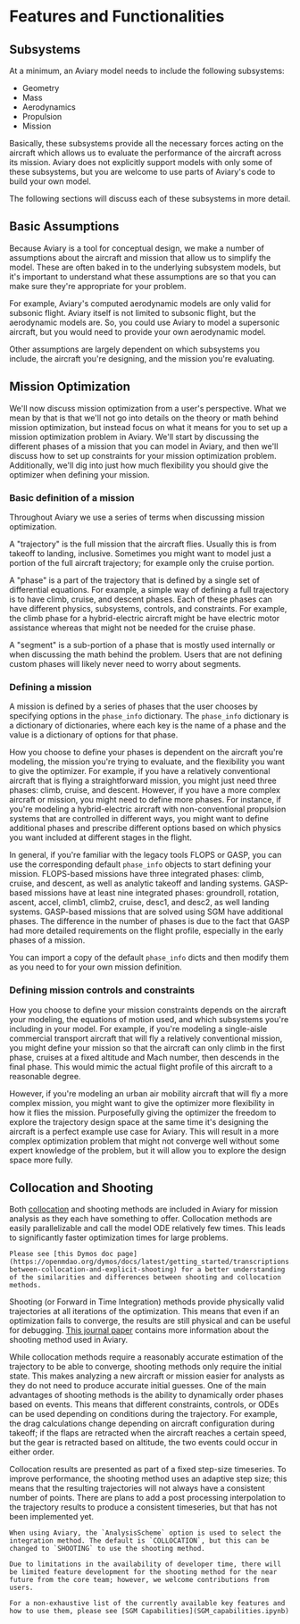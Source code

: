 # Features and Functionalities

## Subsystems

At a minimum, an Aviary model needs to include the following subsystems:

- Geometry
- Mass
- Aerodynamics
- Propulsion
- Mission

Basically, these subsystems provide all the necessary forces acting on the aircraft which allows us to evaluate the performance of the aircraft across its mission.
Aviary does not explicitly support models with only some of these subsystems, but you are welcome to use parts of Aviary's code to build your own model.

The following sections will discuss each of these subsystems in more detail.

## Basic Assumptions

Because Aviary is a tool for conceptual design, we make a number of assumptions about the aircraft and mission that allow us to simplify the model.
These are often baked in to the underlying subsystem models, but it's important to understand what these assumptions are so that you can make sure they're appropriate for your problem.

For example, Aviary's computed aerodynamic models are only valid for subsonic flight.
Aviary itself is not limited to subsonic flight, but the aerodynamic models are.
So, you could use Aviary to model a supersonic aircraft, but you would need to provide your own aerodynamic model.

Other assumptions are largely dependent on which subsystems you include, the aircraft you're designing, and the mission you're evaluating.

<!-- TODO: add more detail here -->

## Mission Optimization

We'll now discuss mission optimization from a user's perspective.
What we mean by that is that we'll not go into details on the theory or math behind mission optimization, but instead focus on what it means for you to set up a mission optimization problem in Aviary.
We'll start by discussing the different phases of a mission that you can model in Aviary, and then we'll discuss how to set up constraints for your mission optimization problem.
Additionally, we'll dig into just how much flexibility you should give the optimizer when defining your mission.

### Basic definition of a mission

Throughout Aviary we use a series of terms when discussing mission optimization.

A "trajectory" is the full mission that the aircraft flies.
Usually this is from takeoff to landing, inclusive.
Sometimes you might want to model just a portion of the full aircraft trajectory; for example only the cruise portion.

A "phase" is a part of the trajectory that is defined by a single set of differential equations.
For example, a simple way of defining a full trajectory is to have climb, cruise, and descent phases.
Each of these phases can have different physics, subsystems, controls, and constraints.
For example, the climb phase for a hybrid-electric aircraft might be have electric motor assistance whereas that might not be needed for the cruise phase.

A "segment" is a sub-portion of a phase that is mostly used internally or when discussing the math behind the problem.
Users that are not defining custom phases will likely never need to worry about segments.

### Defining a mission

A mission is defined by a series of phases that the user chooses by specifying options in the `phase_info` dictionary.
The `phase_info` dictionary is a dictionary of dictionaries, where each key is the name of a phase and the value is a dictionary of options for that phase.

How you choose to define your phases is dependent on the aircraft you're modeling, the mission you're trying to evaluate, and the flexibility you want to give the optimizer.
For example, if you have a relatively conventional aircraft that is flying a straightforward mission, you might just need three phases: climb, cruise, and descent.
However, if you have a more complex aircraft or mission, you might need to define more phases.
For instance, if you're modeling a hybrid-electric aircraft with non-conventional propulsion systems that are controlled in different ways, you might want to define additional phases and prescribe different options based on which physics you want included at different stages in the flight.

In general, if you're familiar with the legacy tools FLOPS or GASP, you can use the corresponding default `phase_info` objects to start defining your mission.
FLOPS-based missions have three integrated phases: climb, cruise, and descent, as well as analytic takeoff and landing systems.
GASP-based missions have at least nine integrated phases: groundroll, rotation, ascent, accel, climb1, climb2, cruise, desc1, and desc2, as well landing systems.
GASP-based missions that are solved using SGM have additional phases.
The difference in the number of phases is due to the fact that GASP had more detailed requirements on the flight profile, especially in the early phases of a mission.

You can import a copy of the default `phase_info` dicts and then modify them as you need to for your own mission definition.

### Defining mission controls and constraints

How you choose to define your mission constraints depends on the aircraft your modeling, the equations of motion used, and which subsystems you're including in your model.
For example, if you're modeling a single-aisle commercial transport aircraft that will fly a relatively conventional mission, you might define your mission so that the aircraft can only climb in the first phase, cruises at a fixed altitude and Mach number, then descends in the final phase.
This would mimic the actual flight profile of this aircraft to a reasonable degree.

However, if you're modeling an urban air mobility aircraft that will fly a more complex mission, you might want to give the optimizer more flexibility in how it flies the mission.
Purposefully giving the optimizer the freedom to explore the trajectory design space at the same time it's designing the aircraft is a perfect example use case for Aviary.
This will result in a more complex optimization problem that might not converge well without some expert knowledge of the problem, but it will allow you to explore the design space more fully.

## Collocation and Shooting

Both [collocation](https://openmdao.org/dymos/docs/latest/getting_started/collocation.html) and shooting methods are included in Aviary for mission analysis as they each have something to offer.
Collocation methods are easily parallelizable and call the model ODE relatively few times.
This leads to significantly faster optimization times for large problems.

```{note}
Please see [this Dymos doc page](https://openmdao.org/dymos/docs/latest/getting_started/transcriptions.html#differences-between-collocation-and-explicit-shooting) for a better understanding of the similarities and differences between shooting and collocation methods.
```

Shooting (or Forward in Time Integration) methods provide physically valid trajectories at all iterations of the optimization. This means that even if an optimization fails to converge, the results are still physical and can be useful for debugging.
[This journal paper](https://link.springer.com/article/10.1007/s10957-023-02303-3) contains more information about the shooting method used in Aviary.

While collocation methods require a reasonably accurate estimation of the trajectory to be able to converge, shooting methods only require the initial state. This makes analyzing a new aircraft or mission easier for analysts as they do not need to produce accurate initial guesses.
One of the main advantages of shooting methods is the ability to dynamically order phases based on events. This means that different constraints, controls, or ODEs can be used depending on conditions during the trajectory. For example, the drag calculations change depending on aircraft configuration during takeoff; if the flaps are retracted when the aircraft reaches a certain speed, but the gear is retracted based on altitude, the two events could occur in either order.

Collocation results are presented as part of a fixed step-size timeseries. To improve performance, the shooting method uses an adaptive step size; this means that the resulting trajectories will not always have a consistent number of points. There are plans to add a post processing interpolation to the trajectory results to produce a consistent timeseries, but that has not been implemented yet.

```{note}
When using Aviary, the `AnalysisScheme` option is used to select the integration method. The default is `COLLOCATION`, but this can be changed to `SHOOTING` to use the shooting method.
```
```{note}
Due to limitations in the availability of developer time, there will be limited feature development for the shooting method for the near future from the core team; however, we welcome contributions from users.

For a non-exhaustive list of the currently available key features and how to use them, please see [SGM Capabilities](SGM_capabilities.ipynb)
```
